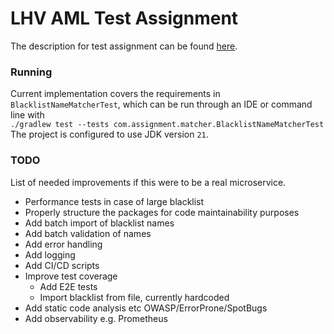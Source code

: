 # LHV AML Test Assignment

The description for test assignment can be found [here](https://recruit-main.s3.eu-north-1.amazonaws.com/production/lhv.SCui7v2qyQ/2bWj6A3ApjvfaSx7/lhv-aml.pdf).

### Running

Current implementation covers the requirements in `BlacklistNameMatcherTest`, which can be run through an IDE or command line with\
`./gradlew test --tests com.assignment.matcher.BlacklistNameMatcherTest`
The project is configured to use JDK version `21`.

### TODO

List of needed improvements if this were to be a real microservice.

* Performance tests in case of large blacklist
* Properly structure the packages for code maintainability purposes
* Add batch import of blacklist names
* Add batch validation of names
* Add error handling
* Add logging
* Add CI/CD scripts
* Improve test coverage
  * Add E2E tests
  * Import blacklist from file, currently hardcoded
* Add static code analysis etc OWASP/ErrorProne/SpotBugs
* Add observability e.g. Prometheus
